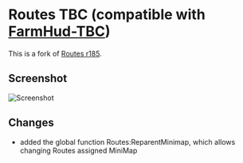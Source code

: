 # Routes TBC (compatible with [FarmHud-TBC](https://github.com/XiconQoo/FarmHud-TBC))

This is a fork of [Routes r185](https://www.wowace.com/projects/routes/files/298607).

## Screenshot

![Screenshot](../media/screenshot/screenshot.jpg)

## Changes

- added the global function Routes:ReparentMinimap, which allows changing Routes assigned MiniMap
